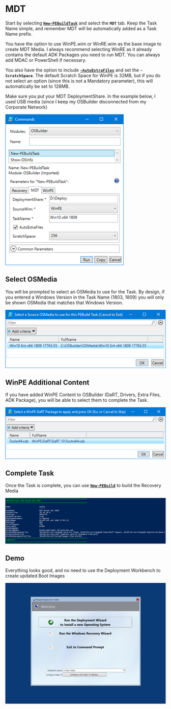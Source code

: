 # MDT

Start by selecting [**`New-PEBuildTask`**](./) and select the **`MDT`** tab.  Keep the Task Name simple, and remember MDT will be automatically added as a Task Name prefix.

You have the option to use WinPE.wim or WinRE.wim as the base image to create MDT Media.  I always recommend selecting WinRE as it already contains the default ADK Packages you need to run MDT.  You can always add MDAC or PowerShell if necessary.

You also have the option to include [**`-AutoExtraFiles`**](../../../usage/pebuild/auto-extrafiles.md) and set the **`-ScratchSpace`**.  The default Scratch Space for WinPE is 32MB, but if you do not select an option \(since this is not a Mandatory parameter\), this will automatically be set to 128MB.

Make sure you put your MDT DeploymentShare.  In the example below, I used USB media \(since I keep my OSBuilder disconnected from my Corporate Network\)

![](../../../../../.gitbook/assets/2018-10-18_11-05-33.png)

## Select OSMedia

You will be prompted to select an OSMedia to use for the Task.  By design, if you entered a Windows Version in the Task Name \(1803, 1809\) you will only be shown OSMedia that matches that Windows Version.

![](../../../../../.gitbook/assets/2018-10-15_23-53-59.png)

## WinPE Additional Content

If you have added WinPE Content to OSBuilder \(DaRT, Drivers, Extra Files, ADK Package\), you will be able to select them to complete the Task.

![](../../../../../.gitbook/assets/2018-10-15_23-54-30.png)

## Complete Task

Once the Task is complete, you can use [**`New-PEBuild`**](../new-pebuild.md) to build the Recovery Media

![](../../../../../.gitbook/assets/2018-10-18_11-07-01.png)

## Demo

Everything looks good, and no need to use the Deployment Workbench to create updated Boot Images

![MDT using WinRE without DaRT](../../../../../.gitbook/assets/2018-10-18_11-20-46.png)

